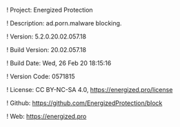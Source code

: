 ! Project: Energized Protection

! Description: ad.porn.malware blocking.

! Version: 5.2.0.20.02.057.18

! Build Version: 20.02.057.18

! Build Date: Wed, 26 Feb 20 18:15:16

! Version Code: 0571815

! License: CC BY-NC-SA 4.0, https://energized.pro/license

! Github: https://github.com/EnergizedProtection/block

! Web: https://energized.pro
